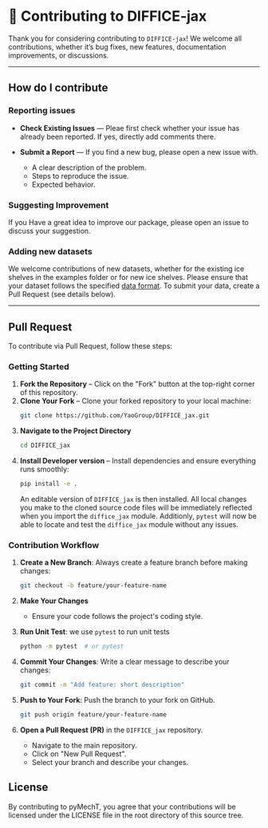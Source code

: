 # 📌 Contributing to DIFFICE-jax

Thank you for considering contributing to `DIFFICE-jax`! We welcome all contributions, whether it’s bug fixes, new features, documentation improvements, or discussions.

---
## How do I contribute

### Reporting issues

- **Check Existing Issues** — Pleae first check whether your issue has already been reported. If yes, directly add comments there.
  
- **Submit a Report** — If you find a new bug, please open a new issue with.
  - A clear description of the problem.
  - Steps to reproduce the issue.
  - Expected behavior.

### Suggesting Improvement

If you Have a great idea to improve our package, please open an issue to discuss your suggestion.

### Adding new datasets

We welcome contributions of new datasets, whether for the existing ice shelves in the examples folder or for new ice shelves. Please ensure that your dataset follows the specified [data format](https://github.com/YaoGroup/DIFFICE_jax/blob/main/docs/source/data.md). To submit your data, create a Pull Request (see details below).

---
## Pull Request

To contribute via Pull Request, follow these steps:
### Getting Started

1. **Fork the Repository** – Click on the "Fork" button at the top-right corner of this repository.
2. **Clone Your Fork** – Clone your forked repository to your local machine:
   ```sh
   git clone https://github.com/YaoGroup/DIFFICE_jax.git
3. **Navigate to the Project Directory**
   ```sh
   cd DIFFICE_jax
4. **Install Developer version** – Install dependencies and ensure everything runs smoothly:
   ```sh
   pip install -e .
   ```
   An editable version of `DIFFICE_jax` is then installed. All local changes you make to the cloned source code files will be immediately reflected when you import the `diffice_jax` module. Additionly, `pytest` will now be able to locate and test the `diffice_jax` module without any issues.
   

### Contribution Workflow

1. **Create a New Branch**: Always create a feature branch before making changes:
   ```sh
   git checkout -b feature/your-feature-name
2. **Make Your Changes**
   - Ensure your code follows the project's coding style.

3. **Run Unit Test**: we use `pytest` to run unit tests
   ```sh
   python -m pytest  # or pytest  
3. **Commit Your Changes**: Write a clear message to describe your changes:
   ```sh
   git commit -m "Add feature: short description"
4. **Push to Your Fork**: Push the branch to your fork on GitHub.
   ```sh
   git push origin feature/your-feature-name
5. **Open a Pull Request (PR)** in the `DIFFICE_jax` repository.
   - Navigate to the main repository.
   - Click on "New Pull Request".
   - Select your branch and describe your changes.

## License

By contributing to pyMechT, you agree that your contributions will be licensed
under the LICENSE file in the root directory of this source tree.
